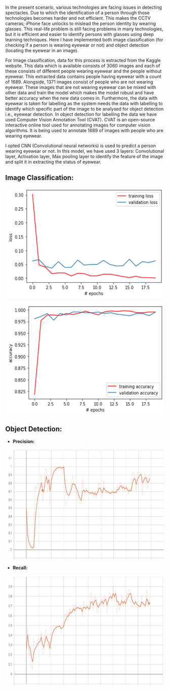 In the present scenario, various technologies are facing issues in detecting spectacles. Due to which the identification of a person through those technologies becomes harder and not efficient. This makes the CCTV cameras; iPhone face unlocks to mislead the person identity by wearing glasses. This real-life problem is still facing problems in many technologies, but it is efficient and easier to identify persons with glasses using deep learning techniques. Here I have implemented both image classification (for checking if a person is wearing eyewear or not) and object detection (locating the eyewear in an image).

For Image classification, data for this process is extracted from the Kaggle website. This data which is available consists of 3060 images and each of these consists of different people wearing eyewear and the people without eyewear. This extracted data contains people having eyewear with a count of 1689. Alongside, 1371 images consist of people who are not wearing eyewear. These images that are not wearing eyewear can be mixed with other data and train the model which makes the model robust and have better accuracy when the new data comes in. Furthermore, the data with eyewear is taken for labelling as the system needs the data with labelling to identify which specific part of the image to be analysed for object detection i.e., eyewear detection.  In object detection for labelling the data we have used Computer Vision Annotation Tool (CVAT). CVAT is an open-source interactive online tool used for annotating images for computer vision algorithms. It is being used to annotate 1689 of images with people who are wearing eyewear.

I opted CNN (Convolutional neural networks) is used to predict a person wearing eyewear or not. In this model, we have used 3 layers: Convolutional layer, Activation layer, Max pooling layer to identify the feature of the image and split it in extracting the status of eyewear.

## Image Classification:

<p align="center">
<img src="https://github.com/PrudhviRaj-Numburi/Data_Science_Portfolio/blob/main/Projects/Glasses_Detection/Image/1.png"
  alt=""width="500" height="350">
  
<p align="center">
<img src="https://github.com/PrudhviRaj-Numburi/Data_Science_Portfolio/blob/main/Projects/Glasses_Detection/Image/2.png"
  alt=""width="500" height="350">

## Object Detection:
- **Precision:**  
<p align="center">
<img src="https://github.com/PrudhviRaj-Numburi/Data_Science_Portfolio/blob/main/Projects/Glasses_Detection/Image/3.jpg"
  alt=""width="500" height="350">
  
- **Recall:** 
<p align="center">
<img src="https://github.com/PrudhviRaj-Numburi/Data_Science_Portfolio/blob/main/Projects/Glasses_Detection/Image/4.jpg"
  alt=""width="500" height="350">
